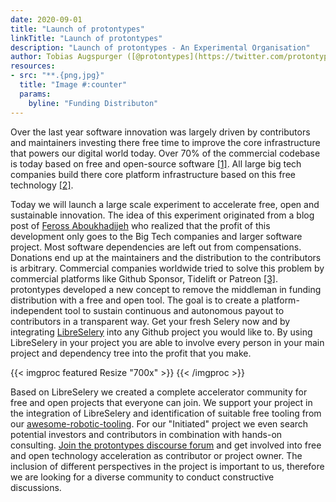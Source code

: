 ```yaml
---
date: 2020-09-01
title: "Launch of protontypes"
linkTitle: "Launch of protontypes"
description: "Launch of protontypes - An Experimental Organisation"
author: Tobias Augspurger ([@protontypes](https://twitter.com/protontypes))
resources:
- src: "**.{png,jpg}"
  title: "Image #:counter"  
  params:
    byline: "Funding Distributon"
---
```


Over the last year software innovation was largely driven by contributors and maintainers investing there free time to improve the core infrastructure that powers our digital world today. Over 70% of the commercial codebase is today based on free and open-source software [[1]](https://www.synopsys.com/blogs/software-security/5-open-source-trends-2020-ossra/). All large big tech companies build there core platform infrastructure based on this free technology [[2]](https://www.techrepublic.com/article/whats-really-behind-microsofts-love-of-open-source/).

Today we will launch a large scale experiment to accelerate free, open and sustainable innovation. The idea of this experiment originated from a blog post of [Feross Aboukhadijeh](https://feross.org/funding-experiment-recap/) who realized that the profit of this development only goes to the Big Tech companies and larger software project. Most software dependencies are left out from compensations. Donations end up at the maintainers and the distribution to the contributors is arbitrary. Commercial companies worldwide tried to solve this problem by commercial platforms like Github Sponsor, Tidelift or Patreon [[3]](https://www.oss.fund/all/).  protontypes developed a new concept to remove the middleman in funding distribution with a free and open tool.  The goal is to create a platform-independent tool to sustain continuous and autonomous payout to contributors in a transparent way. Get your fresh Selery now and by integrating [LibreSelery](https://github.com/protontypes/libreselery) into any Github project you would like to. By using LibreSelery in your project you are able to involve every person in your main project and dependency tree into the profit that you make.

{{< imgproc featured Resize "700x" >}}
{{< /imgproc >}}

Based on LibreSelery we created a complete accelerator community for free and open projects that everyone can join. We support your project in the integration of LibreSelery and identification of suitable free tooling from our [awesome-robotic-tooling](https://github.com/protontypes/awesome-robotic-tooling). For our "Initiated" project we even search potential investors and contributors in combination with hands-on consulting. [Join the protontypes discourse forum](https://discourse.protontypes.eu/) and get involved into free and open technology acceleration as contributor or project owner. The inclusion of different perspectives in the project is important to us, therefore we are looking for a diverse community to conduct constructive discussions.





